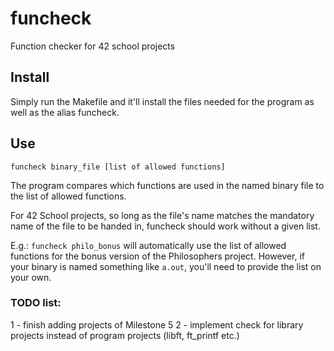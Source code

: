 # funcheck
Function checker for 42 school projects

## Install
Simply run the Makefile and it'll install the files needed for the program as well as the alias funcheck.

## Use
`funcheck binary_file [list of allowed functions]`

The program compares which functions are used in the named binary file to the list of allowed functions.

For 42 School projects, so long as the file's name matches the mandatory name of the file to be handed in, funcheck should work without a given list.

E.g.:
`funcheck philo_bonus` will automatically use the list of allowed functions for the bonus version of the Philosophers project. However, if your binary is named something like `a.out`, you'll need to provide the list on your own.

### TODO list:

1 - finish adding projects of Milestone 5
2 - implement check for library projects instead of program projects (libft, ft_printf etc.)
